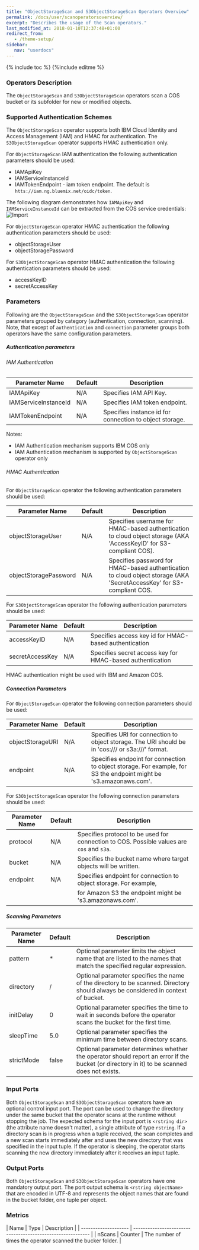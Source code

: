 ```yaml
---
title: "ObjectStorageScan and S3ObjectStorageScan Operators Overview"
permalink: /docs/user/scanoperatorsoverview/
excerpt: "Describes the usage of the Scan operators."
last_modified_at: 2018-01-10T12:37:48+01:00
redirect_from:
   - /theme-setup/
sidebar:
   nav: "userdocs"
---
```

{% include toc %}
{%include editme %}

### Operators Description
The `ObjectStorageScan` and `S3ObjectStorageScan` operators scan a COS bucket or its subfolder for new or modified objects.

### Supported Authentication Schemes
The `ObjectStorageScan` operator supports both IBM Cloud Identity and Access Management (IAM) and HMAC for authentication.
The `S3ObjectStorageScan` operator supports HMAC authentication only.

For `ObjectStorageScan` IAM authentication the following authentication parameters should be used:
* IAMApiKey
* IAMServiceInstanceId 
* IAMTokenEndpoint - iam token endpoint. The default is `htts://iam.ng.bluemix.net/oidc/token`.

The following diagram demonstrates how `IAMApiKey` and `IAMServiceInstanceId` can be extracted 
from the COS service credentials:
![Import](/streamsx.objectstorage/doc/images/COSCredentialsOnCOSOperatorMapping.png)

For `ObjectStorageScan` operator HMAC authentication the following authentication parameters should be used:
* objectStorageUser
* objectStoragePassword

For `S3ObjectStorageScan` operator HMAC authentication the following authentication parameters should be used:
* accessKeyID
* secretAccessKey


### Parameters

Following are the `ObjectStorageScan` and the `S3ObjectStorageScan` operator parameters grouped by category (authentication, connection,
scanning). Note, that except of `authentication` and `connection` parameter groups both operators
have the same configuration parameters.

##### Authentication parameters

###### IAM Authentication

| Parameter Name       | Default | Description                                              |
| -------------------- | ------- | -------------------------------------------------------- |
| IAMApiKey            |  N/A    | Specifies IAM API Key.                                   |
| IAMServiceInstanceId |  N/A    | Specifies IAM token endpoint.                            |
| IAMTokenEndpoint     |  N/A    | Specifies instance id for connection to object storage.  |

Notes:
 * IAM Authentication mechanism supports IBM COS only
 * IAM Authentication mechanism is supported by `ObjectStorageScan` operator only

###### HMAC Authentication

For `ObjectStorageScan` operator the following authentication parameters should be used:

| Parameter Name        | Default | Description                                                                                                           |
| --------------------- | --------| --------------------------------------------------------------------------------------------------------------------- |
| objectStorageUser     | N/A     | Specifies username for HMAC-based authentication to cloud object storage (AKA 'AccessKeyID' for S3-compliant COS).    |
| objectStoragePassword | N/A     | Specifies password for HMAC-based authentication to cloud object storage (AKA 'SecretAccessKey' for S3-compliant COS. |
 

For `S3ObjectStorageScan` operator the following authentication parameters should be used:

| Parameter Name        | Default | Description                                               |
| --------------------- | --------| --------------------------------------------------------- |
| accessKeyID           | N/A     | Specifies access key id for HMAC-based authentication     |
| secretAccessKey       | N/A     | Specifies secret access key for HMAC-based authentication |


HMAC authentication might be used with IBM and Amazon COS. 
 
##### Connection Parameters 
 
For `ObjectStorageScan` operator the following connection parameters should be used:

| Parameter Name       | Default | Description                                                                                                       |
| -------------------- | ------- | ----------------------------------------------------------------------------------------------------------------- |
| objectStorageURI     | N/A     | Specifies URI for connection to object storage. The URI should be in 'cos://<bucket>/ or s3a://<bucket>/' format. |
| endpoint             | N/A     | Specifies endpoint for connection to object storage. For example, for S3 the endpoint might be 's3.amazonaws.com'.|

For `S3ObjectStorageScan` operator the following connection parameters should be used:

| Parameter Name       | Default | Description                                                                                                       |
| -------------------- | ------- | ------------------------------------------------------------------------------------------ |
| protocol             | N/A     | Specifies protocol to be used for connection to COS. Possible values are  `cos` and `s3a`. |
| bucket               | N/A     | Specifies the bucket name where target objects will be written.                            |
| endpoint             | N/A     | Specifies endpoint for connection to object storage. For example,                          |
|                      |         | for Amazon S3 the endpoint might be 's3.amazonaws.com'.                                    |

##### Scanning Parameters

| Parameter Name | Default | Description                                                                                                                       |
| ---------------| ------- | --------------------------------------------------------------------------------------------------------------------------------- |
| pattern        | *       | Optional parameter limits the object name that are listed to the names that match the specified regular expression.               |
| directory      | /       | Optional parameter specifies the name of the directory to be scanned. Directory should always be considered in context of bucket. |
| initDelay      | 0       | Optional parameter specifies the time to wait in seconds before the operator scans the bucket  for the first time.                |
| sleepTime      | 5.0     | Optional parameter specifies the minimum time between directory scans.                                                            |  
| strictMode     | false   | Optional parameter determines whether the operator should report an error if the bucket (or directory in it) to be scanned does not exists. | 
                             


### Input Ports

Both `ObjectStorageScan` and `S3ObjectStorageScan` operators have an optional control input port.
The port can be used to change the directory under the same bucket that the operator scans at the runtime 
without stopping the job. The expected schema for the input port is `<rstring dir>` (the attribute name doesn't 
matter), a single attribute of type `rstring`. If a directory scan is in progress when a tuple received, the 
scan completes and a new scan starts immediately after and uses the new directory that was specified in the input
tuple. If the operator is sleeping, the operator starts scanning the new directory immediately after it receives
an input tuple.

### Output Ports

Both `ObjectStorageScan` and `S3ObjectStorageScan` operators have one mandatory output port. The port output 
schema is `<rstring objectName>` that are encoded in UTF-8 and represents the object names that are found in
the bucket folder, one tuple per object. 


### Metrics

| Name       | Type    | Description                                                                                                       |
| -------------------- | ----------------------------------------------------------- |
| nScans     | Counter | The number of times the operator scanned the bucker folder. |
